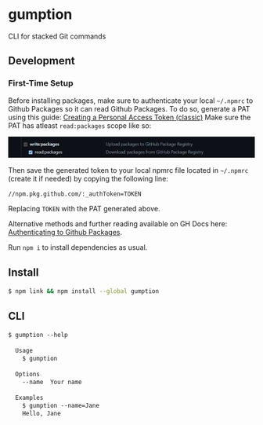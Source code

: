 # gumption

CLI for stacked Git commands


## Development

### First-Time Setup
Before installing packages, make sure to authenticate your local `~/.npmrc` to Github Packages so it can read Github Packages.
To do so, generate a PAT using this guide: [Creating a Personal Access Token (classic)](https://docs.github.com/en/authentication/keeping-your-account-and-data-secure/managing-your-personal-access-tokens#creating-a-personal-access-token-classic)
Make sure the PAT has atleast `read:packages` scope like so:

![image showing permissions required for GH PAT](static/images/ghpermissions.png)

Then save the generated token to your local npmrc file located in `~/.npmrc` (create it if needed) by copying the following line:
``` ~/.npmrc
//npm.pkg.github.com/:_authToken=TOKEN
```
Replacing `TOKEN` with the PAT generated above.

Alternative methods and further reading available on GH Docs here: [Authenticating to Github Packages](https://docs.github.com/en/packages/working-with-a-github-packages-registry/working-with-the-npm-registry#authenticating-with-a-personal-access-token).

Run `npm i` to install dependencies as usual.

## Install

```bash
$ npm link && npm install --global gumption
```

## CLI

```
$ gumption --help

  Usage
    $ gumption

  Options
    --name  Your name

  Examples
    $ gumption --name=Jane
    Hello, Jane
```
